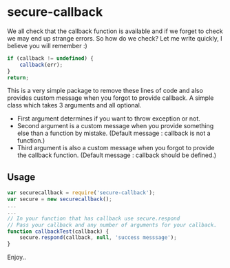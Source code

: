 # secure-callback
We all check that the callback function is available and if we forget to check we may end up strange errors. So how do we check? Let me write quickly, I believe you will remember :)
``` javascript
if (callback != undefined) {
	callback(err);
}
return;
```
This is a very simple package to remove these lines of code and also provides custom message when you forgot to provide callback. A simple class which takes 3 arguments and all optional. 
* First argument determines if you want to throw exception or not. 
* Second argument is a custom message when you provide something else than a function by mistake. (Default message : callback is not a function.)
* Third argument is also a custom message when you forgot to provide the callback function. (Default message : callback should be defined.)

## Usage
``` javascript
var securecallback = require('secure-callback');
var secure = new securecallback();
...
...
// In your function that has callback use secure.respond
// Pass your callback and any number of arguments for your callback.
function callbackTest(callback) {
	secure.respond(callback, null, 'success messsage');
}
```

Enjoy..
